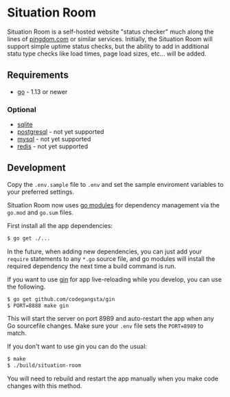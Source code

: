# Situation Room

Situation Room is a self-hosted website "status checker" much along the lines of
[pingdom.com][1] or similar services. Initially, the Situation Room will support
simple uptime status checks, but the ability to add in additional statu type
checks like load times, page load sizes, etc... will be added.


## Requirements

* [go][4] - 1.13 or newer

### Optional

* [sqlite][5]
* [postgresql][7] - not yet supported
* [mysql][6] - not yet supported
* [redis][3] - not yet supported


## Development

Copy the `.env.sample` file to `.env` and set the sample enviroment variables to
your preferred settings.

Situation Room now uses [go modules](https://github.com/golang/go/wiki/Modules) for
dependency management via the `go.mod` and `go.sum` files.

First install all the app dependencies:

```bash
$ go get ./...
```

In the future, when adding new dependencies, you can just add your `require`
statements to any `*.go` source file, and go modules will install the required
dependency the next time a build command is run.

If you want to use [gin][2] for app live-reloading while you develop, you can
use the following.

```bash
$ go get github.com/codegangsta/gin
$ PORT=8888 make gin
```

This will start the server on port 8989 and auto-restart the app when any Go
sourcefile changes. Make sure your `.env` file sets the `PORT=8989` to match.

If you don't want to use gin you can do the usual:

```bash
$ make
$ ./build/situation-room
```

You will need to rebuild and restart the app manually when you make code changes
with this method.


[1]: https://www.pingdom.com/
[2]: https://github.com/codegangsta/gin
[3]: http://redis.io/
[4]: http://golang.org/
[5]: https://sqlite.org/
[6]: https://www.mysql.com/
[7]: http://www.postgresql.org/
